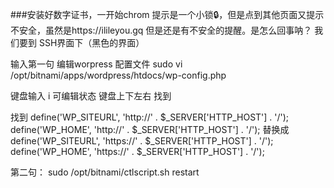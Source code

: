 ###安装好数字证书，一开始chrom 提示是一个小锁🔒，但是点到其他页面又提示不安全，虽然是https://ilileyou.gq 但是还是有不安全的提醒。是怎么回事呐？
我们要到 SSH界面下（黑色的界面）

输入第一句 编辑worpress 配置文件
sudo vi /opt/bitnami/apps/wordpress/htdocs/wp-config.php

键盘输入 i 可编辑状态
键盘上下左右 找到

找到
define('WP_SITEURL', 'http://' . $_SERVER['HTTP_HOST'] . '/');
define('WP_HOME', 'http://' . $_SERVER['HTTP_HOST'] . '/');
替换成
define('WP_SITEURL', 'https://' . $_SERVER['HTTP_HOST'] . '/');
define('WP_HOME', 'https://' . $_SERVER['HTTP_HOST'] . '/');

第二句：
sudo /opt/bitnami/ctlscript.sh restart
